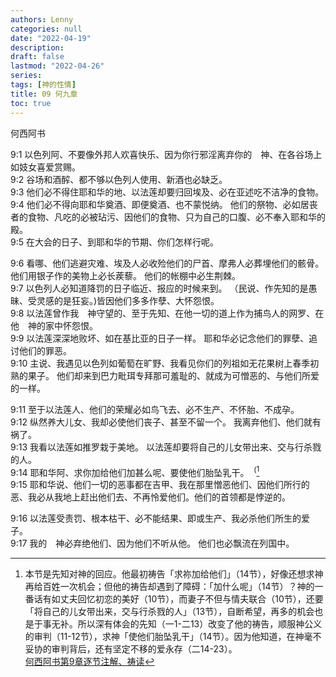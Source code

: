 ```yaml
---
authors: Lenny
categories: null
date: "2022-04-19"
description: 
draft: false
lastmod: "2022-04-26"
series:
tags: [神的性情]
title: 09 何九章
toc: true
---
```

何西阿书
<!--more-->

9:1 以色列阿、不要像外邦人欢喜快乐、因为你行邪淫离弃你的　神、在各谷场上如妓女喜爱赏赐。  
9:2 谷场和酒醡、都不够以色列人使用、新酒也必缺乏。  
9:3 他们必不得住耶和华的地、以法莲却要归回埃及、必在亚述吃不洁净的食物。  
9:4 他们必不得向耶和华奠酒、即便奠酒、也不蒙悦纳。  他们的祭物、必如居丧者的食物、凡吃的必被玷污、因他们的食物、只为自己的口腹、必不奉入耶和华的殿。  
9:5 在大会的日子、到耶和华的节期、你们怎样行呢。  

9:6 看哪、他们逃避灾难、埃及人必收殓他们的尸首、摩弗人必葬埋他们的骸骨。  他们用银子作的美物上必长蒺藜。  他们的帐棚中必生荆棘。  
9:7 以色列人必知道降罚的日子临近、报应的时候来到。  （民说、作先知的是愚昧、受灵感的是狂妄。)皆因他们多多作孽、大怀怨恨。  
9:8 以法莲曾作我　神守望的、至于先知、在他一切的道上作为捕鸟人的网罗、在他　神的家中怀怨恨。  
9:9 以法莲深深地败坏、如在基比亚的日子一样。  耶和华必记念他们的罪孽、追讨他们的罪恶。  
9:10 主说、我遇见以色列如葡萄在旷野、我看见你们的列祖如无花果树上春季初熟的果子。  他们却来到巴力毗珥专拜那可羞耻的、就成为可憎恶的、与他们所爱的一样。  

9:11 至于以法莲人、他们的荣耀必如鸟飞去、必不生产、不怀胎、不成孕。  
9:12 纵然养大儿女、我却必使他们丧子、甚至不留一个。  我离弃他们、他们就有祸了。  
9:13 我看以法莲如推罗栽于美地。  以法莲却要将自己的儿女带出来、交与行杀戮的人。  
9:14 耶和华阿、求你加给他们加甚么呢、要使他们胎坠乳干。&nbsp;&nbsp;<sup>(</sup>[^1]  
9:15 耶和华说、他们一切的恶事都在吉甲、我在那里憎恶他们、因他们所行的恶、我必从我地上赶出他们去、不再怜爱他们。他们的首领都是悖逆的。  

9:16 以法莲受责罚、根本枯干、必不能结果、即或生产、我必杀他们所生的爱子。  
9:17 我的　神必弃绝他们、因为他们不听从他。  他们也必飘流在列国中。  

[^1]: 本节是先知对神的回应。他最初祷告「求祢加给他们」（14节），好像还想求神再给百姓一次机会；但他的祷告却遇到了障碍：「加什么呢」（14节）？神的一番话有如丈夫回忆初恋的美好（10节），而妻子不但与情夫联合（10节），还要「将自己的儿女带出来，交与行杀戮的人」（13节），自断希望，再多的机会也是于事无补。所以深有体会的先知（一1-二13）改变了他的祷告，顺服神公义的审判（11-12节），求神「使他们胎坠乳干」（14节）。因为他知道，在神毫不妥协的审判背后，还有坚定不移的爱永存（二14-23）。  
<a href ="https://cmcbiblereading.com/2016/09/26/%e4%bd%95%e8%a5%bf%e9%98%bf%e4%b9%a6%e7%ac%ac9%e7%ab%a0%e9%80%90%e8%8a%82%e6%b3%a8%e8%a7%a3%e3%80%81%e7%a5%b7%e8%af%bb/">何西阿书第9章逐节注解、祷读</a>
